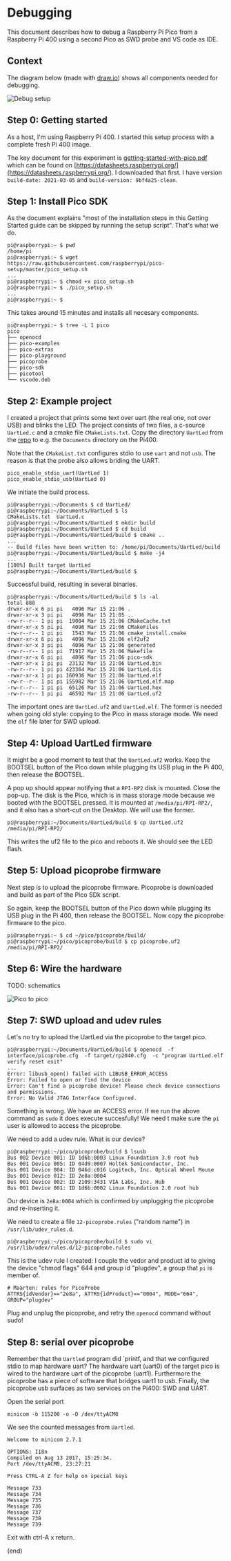 # Debugging

This document describes how to debug a Raspberry Pi Pico
from a Raspberry Pi 400 using a second Pico as SWD probe 
and VS code as IDE.

## Context

The diagram below (made with [draw.io](draw.io)) shows all components needed for debugging.

![Debug setup](system.png)


## Step 0: Getting started

As a host, I'm using Raspberry Pi 400.
I started this setup process with a complete fresh Pi 400 image.

The key document for this experiment is [getting-started-with-pico.pdf](getting-started-with-pico.pdf)
which can be found on [https://datasheets.raspberrypi.org/](https://datasheets.raspberrypi.org/).
I downloaded that first. I have version `build-date: 2021-03-05` and `build-version: 9bf4a25-clean`.

## Step 1: Install Pico SDK

As the document explains "most of the installation steps in this Getting Started guide can be skipped by running the setup script".
That's what we do.

```text
pi@raspberrypi:~ $ pwd
/home/pi
pi@raspberrypi:~ $ wget https://raw.githubusercontent.com/raspberrypi/pico-setup/master/pico_setup.sh
...
pi@raspberrypi:~ $ chmod +x pico_setup.sh
pi@raspberrypi:~ $ ./pico_setup.sh
...
pi@raspberrypi:~ $
```

This takes around 15 minutes and installs all necesary components.

```text
pi@raspberrypi:~ $ tree -L 1 pico
pico
├── openocd
├── pico-examples
├── pico-extras
├── pico-playground
├── picoprobe
├── pico-sdk
├── picotool
└── vscode.deb
```

## Step 2: Example project

I created a project that prints some text over uart (the real one, not over USB)
and blinks the LED. The project consists of two files, a c-source `UartLed.c`
and a cmake file `CMakeLists.txt`. Copy the directory `UartLed` from the
[repo](UartLed) to e.g. the `Documents` directory on the Pi400.

Note that the `CMakeList.txt` configures stdio to use `uart` and not `usb`.
The reason is that the probe also allows briding the UART.

```text
pico_enable_stdio_uart(UartLed 1)
pico_enable_stdio_usb(UartLed 0)
```

We initiate the build process.

```text
pi@raspberrypi:~/Documents $ cd UartLed/
pi@raspberrypi:~/Documents/UartLed $ ls
CMakeLists.txt  UartLed.c
pi@raspberrypi:~/Documents/UartLed $ mkdir build
pi@raspberrypi:~/Documents/UartLed $ cd build
pi@raspberrypi:~/Documents/UartLed/build $ cmake ..
...
-- Build files have been written to: /home/pi/Documents/UartLed/build
pi@raspberrypi:~/Documents/UartLed/build $ make -j4
...
[100%] Built target UartLed
pi@raspberrypi:~/Documents/UartLed/build $ 
```

Successful build, resulting in several binaries.

```text
pi@raspberrypi:~/Documents/UartLed/build $ ls -al
total 888
drwxr-xr-x 6 pi pi   4096 Mar 15 21:06 .
drwxr-xr-x 3 pi pi   4096 Mar 15 21:05 ..
-rw-r--r-- 1 pi pi  19004 Mar 15 21:06 CMakeCache.txt
drwxr-xr-x 5 pi pi   4096 Mar 15 21:06 CMakeFiles
-rw-r--r-- 1 pi pi   1543 Mar 15 21:06 cmake_install.cmake
drwxr-xr-x 6 pi pi   4096 Mar 15 21:06 elf2uf2
drwxr-xr-x 3 pi pi   4096 Mar 15 21:06 generated
-rw-r--r-- 1 pi pi  71917 Mar 15 21:06 Makefile
drwxr-xr-x 6 pi pi   4096 Mar 15 21:06 pico-sdk
-rwxr-xr-x 1 pi pi  23132 Mar 15 21:06 UartLed.bin
-rw-r--r-- 1 pi pi 423364 Mar 15 21:06 UartLed.dis
-rwxr-xr-x 1 pi pi 160936 Mar 15 21:06 UartLed.elf
-rw-r--r-- 1 pi pi 155982 Mar 15 21:06 UartLed.elf.map
-rw-r--r-- 1 pi pi  65126 Mar 15 21:06 UartLed.hex
-rw-r--r-- 1 pi pi  46592 Mar 15 21:06 UartLed.uf2
```

The important ones are `UartLed.uf2` and `UartLed.elf`.
The former is needed when going old style: copying to the Pico
in mass storage mode. We need the `elf` file later for SWD upload.

## Step 4: Upload UartLed firmware

It might be a good moment to test that the `UartLed.uf2` works.
Keep the BOOTSEL button of the Pico down while plugging its
USB plug in the Pi 400, then release the BOOTSEL.

A pop up should appear notifying that a `RPI-RP2` disk is mounted. 
Close the pop-up.
The disk is the Pico, which is in mass storage mode because we booted
with the BOOTSEL pressed. It is mounted at `/media/pi/RPI-RP2/`, and
it also has a short-cut on the Desktop. We will use the former.

```text
pi@raspberrypi:~/Documents/UartLed/build $ cp UartLed.uf2 /media/pi/RPI-RP2/
```

This writes the uf2 file to the pico and reboots it.
We should see the LED flash.

## Step 5: Upload picoprobe firmware

Next step is to upload the picoprobe firmware.
Picoprobe is downloaded and build as part of the Pico SDk script.

So again, keep the BOOTSEL button of the Pico down while plugging its
USB plug in the Pi 400, then release the BOOTSEL. 
Now copy the picoprobe firmware to the pico.

```text
pi@raspberrypi:~ $ cd ~/pico/picoprobe/build/
pi@raspberrypi:~/pico/picoprobe/build $ cp picoprobe.uf2 /media/pi/RPI-RP2/
```

## Step 6: Wire the hardware

TODO: schematics

![Pico to pico](pico-pico.jpg)

## Step 7: SWD upload and udev rules

Let's no try to upload the UartLed via the picoprobe to the target pico.

```text
pi@raspberrypi:~/Documents/UartLed/build $ openocd  -f interface/picoprobe.cfg  -f target/rp2040.cfg  -c "program UartLed.elf verify reset exit"
...
Error: libusb_open() failed with LIBUSB_ERROR_ACCESS
Error: Failed to open or find the device
Error: Can't find a picoprobe device! Please check device connections and permissions.
Error: No Valid JTAG Interface Configured.
```

Something is wrong. We have an ACCESS error.
If we run the above command as `sudo` it does execute succesfully!
We need t make sure the `pi` user is allowed to access the picoprobe.

We need to add a udev rule. What is our device?

```text
pi@raspberrypi:~/pico/picoprobe/build $ lsusb
Bus 002 Device 001: ID 1d6b:0003 Linux Foundation 3.0 root hub
Bus 001 Device 005: ID 04d9:0007 Holtek Semiconductor, Inc. 
Bus 001 Device 004: ID 046d:c016 Logitech, Inc. Optical Wheel Mouse
Bus 001 Device 012: ID 2e8a:0004  
Bus 001 Device 002: ID 2109:3431 VIA Labs, Inc. Hub
Bus 001 Device 001: ID 1d6b:0002 Linux Foundation 2.0 root hub
```

Our device is `2e8a:0004` which is confirmed by unplugging the
picoprobe and re-inserting it.

We need to create a file `12-picoprobe.rules` ("random name") in
`/usr/lib/udev_rules.d`.

```text
pi@raspberrypi:~/pico/picoprobe/build $ sudo vi /usr/lib/udev/rules.d/12-picoprobe.rules
```

This is the udev rule I created: I couple the vedor and product id to giving the device "chmod flags" 644 and group id "plugdev", a group that `pi` is member of.

```text
# Maarten: rules for PicoProbe
ATTRS{idVendor}=="2e8a", ATTRS{idProduct}=="0004", MODE="664", GROUP="plugdev"
```

Plug and unplug the picoprobe, and retry the `openocd` command without sudo!

## Step 8: serial over picoprobe

Remember that the `Uartled` program did `printf, and that we configured stdio to map hardware uart? The hardware uart (uart0) of the target pico is wired to the
hardware uart of the picoprobe (uart1). Furthermore the picoprobe has a piece of software that bridges uart1 to usb. Finally, the picoprobe usb surfaces as two services on the Pi400: SWD and UART.

Open the serial port

```text
minicom -b 115200 -o -D /dev/ttyACM0
```

We see the counted messages from `Uartled`.

```
Welcome to minicom 2.7.1

OPTIONS: I18n 
Compiled on Aug 13 2017, 15:25:34.
Port /dev/ttyACM0, 23:27:21

Press CTRL-A Z for help on special keys

Message 733
Message 734
Message 735
Message 736
Message 737
Message 738
Message 739
```

Exit with ctrl-A x return.

(end)
